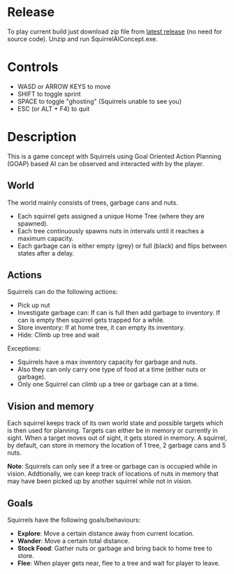 # Release
To play current build just download zip file from [latest release](https://github.com/JonathanMcIntosh0/SquirrelAIConcept/releases/latest) (no need for source code). Unzip and run SquirrelAIConcept.exe. 

# Controls

- WASD or ARROW KEYS to move
- SHIFT to toggle sprint
- SPACE to toggle "ghosting" (Squirrels unable to see you)
- ESC (or ALT + F4) to quit

# Description

This is a game concept with Squirrels using Goal Oriented Action Planning (GOAP) based AI can be observed and interacted with by the player.

## World
The world mainly consists of trees, garbage cans and nuts.
- Each squirrel gets assigned a unique Home Tree (where they are spawned).
- Each tree continuously spawns nuts in intervals until it reaches a maximum capacity.
- Each garbage can is either empty (grey) or full (black) and flips between states after a delay.

## Actions
Squirrels can do the following actions:
- Pick up nut
- Investigate garbage can: If can is full then add garbage to inventory. If can is empty then squirrel gets trapped for a while.
- Store inventory: If at home tree, it can empty its inventory.
- Hide: Climb up tree and wait

Exceptions:
- Squirrels have a max inventory capacity for garbage and nuts.
- Also they can only carry one type of food at a time (either nuts or garbage).
- Only one Squirrel can climb up a tree or garbage can at a time. 

## Vision and memory

Each squirrel keeps track of its own world state and possible targets which is then used for planning.
Targets can either be in memory or currently in sight.
When a target moves out of sight, it gets stored in memory.
A squirrel, by default, can store in memory the location of 1 tree, 2 garbage cans and 5 nuts.

**Note**: Squirrels can only see if a tree or garbage can is occupied while in vision. Addtionally, we can keep track of locations of nuts in memory that may have been picked up by another squirrel while not in vision.

## Goals
Squirrels have the following goals/behaviours:
- **Explore**: Move a certain distance away from current location.
- **Wander**: Move a certain total distance.
- **Stock Food**: Gather nuts or garbage and bring back to home tree to store.
- **Flee**: When player gets near, flee to a tree and wait for player to leave.

